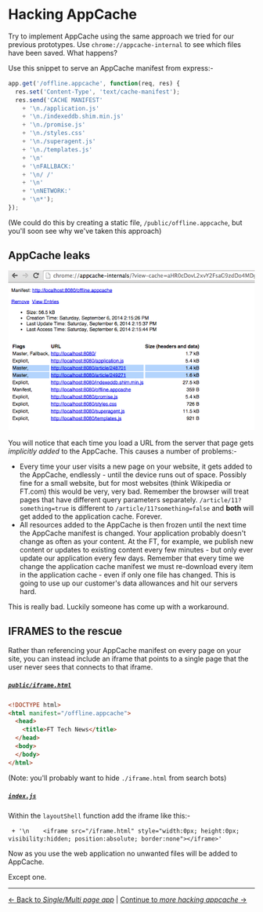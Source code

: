 # Hacking AppCache

Try to implement AppCache using the same approach we tried for our previous prototypes.  Use `chrome://appcache-internal` to see which files have been saved.  What happens?

Use this snippet to serve an AppCache manifest from express:-

```js
app.get('/offline.appcache', function(req, res) {
  res.set('Content-Type', 'text/cache-manifest');
  res.send('CACHE MANIFEST'
    + '\n./application.js'
    + '\n./indexeddb.shim.min.js'
    + '\n./promise.js'
    + '\n./styles.css'
    + '\n./superagent.js'
    + '\n./templates.js'
    + '\n'
    + '\nFALLBACK:'
    + '\n/ /'
    + '\n'
    + '\nNETWORK:'
    + '\n*');
});
```

(We could do this by creating a static file, `/public/offline.appcache`, but you'll soon see why we've taken this approach)

## AppCache leaks

![Firefox IndexedDB Dev Tools](./multi-masters.png)

You will notice that each time you load a URL from the server that page gets _implicitly added_ to the AppCache.  This causes a number of problems:-

- Every time your user visits a new page on your website, it gets added to the AppCache, endlessly - until the device runs out of space.  Possibly fine for a small website, but for most websites (think Wikipedia or FT.com) this would be very, very bad.  Remember the browser will treat pages that have different query parameters separately.  `/article/11?something=true` is different to `/article/11?something=false` and **both** will get added to the application cache.  Forever.
- All resources added to the AppCache is then frozen until the next time the AppCache manifest is changed.  Your application probably doesn't change as often as your content.  At the FT, for example, we publish new content or updates to existing content every few minutes - but only ever update our application every few days.  Remember that every time we change the application cache manifest we must re-download every item in the application cache - even if only one file has changed.  This is going to use up our customer's data allowances and hit our servers hard.

This is really bad.  Luckily someone has come up with a workaround.

## IFRAMES to the rescue

Rather than referencing your AppCache manifest on every page on your site, you can instead include an iframe that points to a single page that the user never sees that connects to that iframe.

##### [`public/iframe.html`](./public/iframe.html)

```html
<!DOCTYPE html>
<html manifest="/offline.appcache">
  <head>
    <title>FT Tech News</title>
  </head>
  <body>
  </body>
</html>
```

(Note: you'll probably want to hide `./iframe.html` from search bots)

##### [`index.js`](./index.js)

Within the `layoutShell` function add the iframe like this:-

```
 + '\n    <iframe src="/iframe.html" style="width:0px; height:0px; visibility:hidden; position:absolute; border:none"></iframe>'
```

Now as you use the web application no unwanted files will be added to AppCache.

Except one.

---

[← Back to *Single/Multi page app*](../02-single-multi-page) | [Continue to *more hacking appcache* →](../04-more-hacking-appcache)
